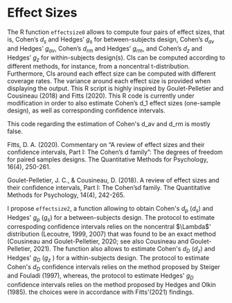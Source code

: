 # Effect Sizes
The R function `effectsize0` allows to compute four pairs of effect sizes, that is, Cohen’s $d_{s}$ and Hedges’ $g_{s}$ for between-subjects design, Cohen’s $d_{av}$ and Hedges’ $g_{av}$, Cohen’s $d_{rm}$ and Hedges’ $g_{rm}$, and Cohen’s $d_{z}$ and Hedges’ $g_{z}$ for within-subjects design(s). CIs can be computed according to different methods, for instance, from a noncentral t-distribution. Furthermore, CIs around each effect size can be computed with different coverage rates. The variance around each effect size is provided when displaying the output. This R script is highly inspired by Goulet-Pelletier and Cousineau (2018) and Fitts (2020). This R code is currently under modification in order to also estimate Cohen’s d_1 effect sizes (one-sample design), as well as corresponding confidence intervals.

This code regarding the estimation of Cohen's d_av and d_rm is mostly false.


Fitts, D. A. (2020). Commentary on “A review of effect sizes and their confidence intervals, Part I: The Cohen’s d family”: The degrees of freedom for paired samples designs. The Quantitative Methods for Psychology, 16(4), 250-261.

Goulet-Pelletier, J. C., & Cousineau, D. (2018). A review of effect sizes and their confidence intervals, Part I: The Cohen’sd family. The Quantitative Methods for Psychology, 14(4), 242-265.

I propose `effectsize2`, a function allowing to obtain Cohen's $d_{p}$ ($d_{s}$) and Hedges'  $g_{p}$ ($g_{s}$) for a between-subjects design. The protocol to estimate correspoding confidence intervals relies on the noncentral $\Lambda\$' distribution (Lecoutre, 1999, 2007) that was found to be an exact method (Cousineau and Goulet-Pelletier, 2020; see also Cousineau and Goulet-Pelletier, 2021). The function also allows to estimate Cohen's $d_{D}$ ($d_{z}$) and Hedges' $g_{D}$  ($g_{z}$ ) for a within-subjects design. The protocol to estimate Cohen's $d_{D}$ confidence intervals relies on the method proposed by Steiger and Fouladi (1997), whereas, the protocol to estimate Hedges' $g_{D}$ confidence intervals relies on the method proposed by Hedges and Olkin (1985). the choices were in accordance with Fitts'(2021) findings. 
